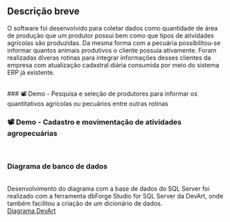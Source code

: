 ## Descrição breve
<p>
O software foi desenvolvido para coletar dados como quantidade de área de produção que um 
produtor possui bem como que tipos de atividades agrícolas são produzidas. Da mesma forma 
com a pecuária possibilitou-se informar quantos animais produtivos o cliente possuia ativamente.
Foram realizadas diveras rotinas para integrar informações desses clientes da empresa com
atualização cadastral diária consumida por meio do sistema ERP já existente.
</p>

<br>
### 📽 Demo - Pesquisa e seleção de produtores para informar os quantitativos agrícolas ou pecuários entre outras rotinas
<br>

### 📽 Demo - Cadastro e movimentação de atividades agropecuárias
<br>


### Diagrama de banco de dados
<br>
Desenvolvimento do diagrama com a base de dados do SQL Server foi realizado 
com a ferramenta dbForge Studio for SQL Server da DevArt, onde também facilitou 
a criação de um dicionário de dados.
<br>
<a href=https://drive.google.com/file/d/1XbXpgxTWZIQ3CRomjIKGZXP2YcSDWubK/view?usp=sharing target="_blank">Diagrama DevArt</a>
<br>

